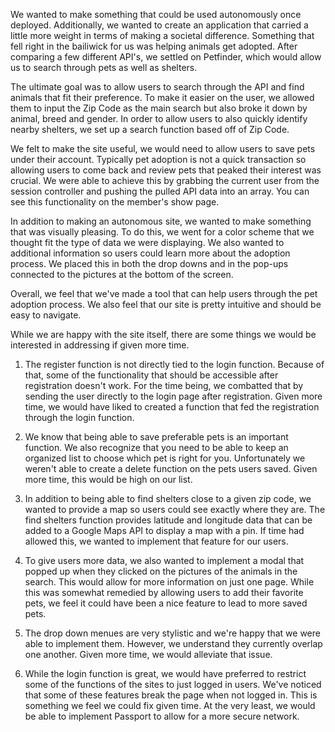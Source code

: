 We wanted to make something that could be used autonomously once deployed. Additionally, we wanted to create
an application that carried a little more weight in terms of making a societal difference. Something that 
fell right in the bailiwick for us was helping animals get adopted. After comparing a few different API's, we 
settled on Petfinder, which would allow us to search through pets as well as shelters.

The ultimate goal was to allow users to search through the API and find animals that fit their preference. To 
make it easier on the user, we allowed them to input the Zip Code as the main search but also broke it down
by animal, breed and gender. In order to allow users to also quickly identify nearby shelters, we set up a 
search function based off of Zip Code.

We felt to make the site useful, we would need to allow users to save pets under their account. Typically pet
adoption is not a quick transaction so allowing users to come back and review pets that peaked their interest
was crucial. We were able to achieve this by grabbing the current user from the session controller and pushing
the pulled API data into an array. You can see this functionality on the member's show page. 

In addition to making an autonomous site, we wanted to make something that was visually pleasing. To do this, 
we went for a color scheme that we thought fit the type of data we were displaying. We also wanted to additional
information so users could learn more about the adoption process. We placed this in both the drop downs and 
in the pop-ups connected to the pictures at the bottom of the screen. 

Overall, we feel that we've made a tool that can help users through the pet adoption process. We also feel 
that our site is pretty intuitive and should be easy to navigate. 

While we are happy with the site itself, there are some things we would be interested in addressing if given 
more time.

1. The register function is not directly tied to the login function. Because of that, some of the functionality
that should be accessible after registration doesn't work. For the time being, we combatted that by sending
the user directly to the login page after registration. Given more time, we would have liked to created a 
function that fed the registration through the login function.

2. We know that being able to save preferable pets is an important function. We also recognize that you need 
to be able to keep an organized list to choose which pet is right for you. Unfortunately we weren't able to 
create a delete function on the pets users saved. Given more time, this would be high on our list.

3. In addition to being able to find shelters close to a given zip code, we wanted to provide a map so users
could see exactly where they are. The find shelters function provides latitude and longitude data that can be
added to a Google Maps API to display a map with a pin. If time had allowed this, we wanted to implement that 
feature for our users.

4. To give users more data, we also wanted to implement a modal that popped up when they clicked on the pictures
of the animals in the search. This would allow for more information on just one page. While this was somewhat
remedied by allowing users to add their favorite pets, we feel it could have been a nice feature to lead to 
more saved pets.

5. The drop down menues are very stylistic and we're happy that we were able to implement them. However, we 
understand they currently overlap one another. Given more time, we would alleviate that issue.

6. While the login function is great, we would have preferred to restrict some of the functions of the sites
to just logged in users. We've noticed that some of these features break the page when not logged in. This is
something we feel we could fix given time. At the very least, we would be able to implement Passport to allow
for a more secure network.

